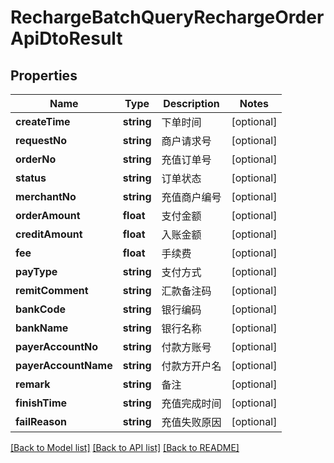 # RechargeBatchQueryRechargeOrderApiDtoResult

## Properties
Name | Type | Description | Notes
------------ | ------------- | ------------- | -------------
**createTime** | **string** | 下单时间 | [optional] 
**requestNo** | **string** | 商户请求号 | [optional] 
**orderNo** | **string** | 充值订单号 | [optional] 
**status** | **string** | 订单状态 | [optional] 
**merchantNo** | **string** | 充值商户编号 | [optional] 
**orderAmount** | **float** | 支付金额 | [optional] 
**creditAmount** | **float** | 入账金额 | [optional] 
**fee** | **float** | 手续费 | [optional] 
**payType** | **string** | 支付方式 | [optional] 
**remitComment** | **string** | 汇款备注码 | [optional] 
**bankCode** | **string** | 银行编码 | [optional] 
**bankName** | **string** | 银行名称 | [optional] 
**payerAccountNo** | **string** | 付款方账号 | [optional] 
**payerAccountName** | **string** | 付款方开户名 | [optional] 
**remark** | **string** | 备注 | [optional] 
**finishTime** | **string** | 充值完成时间 | [optional] 
**failReason** | **string** | 充值失败原因 | [optional] 

[[Back to Model list]](../README.md#documentation-for-models) [[Back to API list]](../README.md#documentation-for-api-endpoints) [[Back to README]](../README.md)


